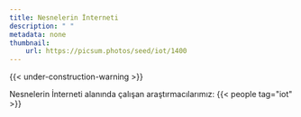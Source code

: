 ```yaml
---
title: Nesnelerin İnterneti
description: " "
metadata: none
thumbnail: 
    url: https://picsum.photos/seed/iot/1400
---
```


{{< under-construction-warning >}}

Nesnelerin İnterneti alanında çalışan araştırmacılarımız:
{{< people tag="iot" >}}
